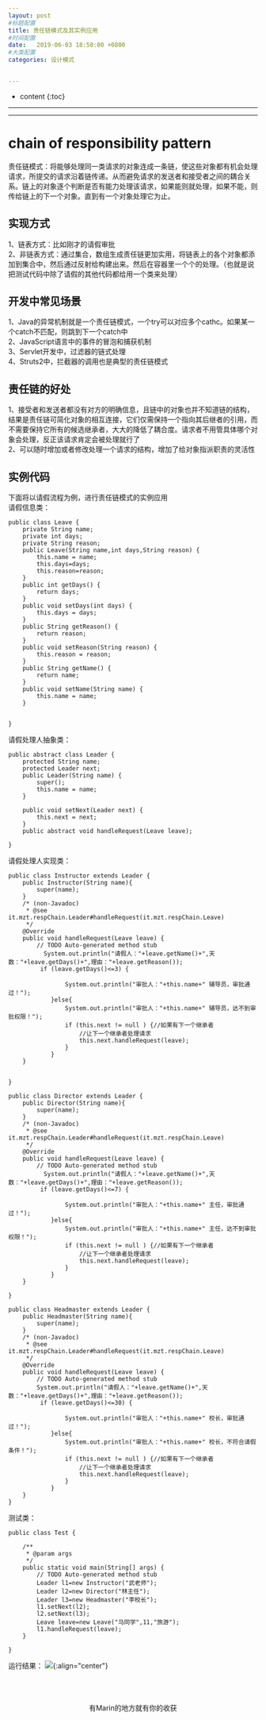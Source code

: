 ```yaml
---
layout: post
#标题配置
title: 责任链模式及其实例应用
#时间配置
date:   2019-06-03 18:50:00 +0800
#大类配置
categories: 设计模式


---
```


* content
{:toc}
---
---

# chain of responsibility pattern
责任链模式：将能够处理同一类请求的对象连成一条链，使这些对象都有机会处理请求，所提交的请求沿着链传递。从而避免请求的发送者和接受者之间的耦合关系。链上的对象逐个判断是否有能力处理该请求，如果能则就处理，如果不能，则传给链上的下一个对象。直到有一个对象处理它为止。

## 实现方式

1、链表方式：比如刚才的请假审批
<br>
2、非链表方式：通过集合，数组生成责任链更加实用，将链表上的各个对象都添加到集合中，然后通过反射给构建出来。然后在容器里一个个的处理。（也就是说把测试代码中除了请假的其他代码都给用一个类来处理）
<br>
## 开发中常见场景

1、Java的异常机制就是一个责任链模式，一个try可以对应多个cathc。如果某一个catch不匹配，则跳到下一个catch中
<br>
2、JavaScript语言中的事件的冒泡和捕获机制
<br>
3、Servlet开发中，过滤器的链式处理
<br>
4、Struts2中，拦截器的调用也是典型的责任链模式
<br>
## 责任链的好处

1、接受者和发送者都没有对方的明确信息，且链中的对象也并不知道链的结构，结果是责任链可简化对象的相互连接，它们仅需保持一个指向其后继者的引用，而不需要保持它所有的候选继承者，大大的降低了耦合度。请求者不用管具体哪个对象会处理，反正该请求肯定会被处理就行了
<br>
2、可以随时增加或者修改处理一个请求的结构，增加了给对象指派职责的灵活性
<br>

## 实例代码
下面将以请假流程为例，进行责任链模式的实例应用
<br>
请假信息类：
```
public class Leave {
	private String name;
	private int days;
	private String reason;
	public Leave(String name,int days,String reason) {
		this.name = name;
		this.days=days;
		this.reason=reason;
	}
	public int getDays() {
		return days;
	}
	public void setDays(int days) {
		this.days = days;
	}
	public String getReason() {
		return reason;
	}
	public void setReason(String reason) {
		this.reason = reason;
	}
	public String getName() {
		return name;
	}
	public void setName(String name) {
		this.name = name;
	}
	
	
}

```
请假处理人抽象类：
```
public abstract class Leader {
	protected String name;
	protected Leader next;
	public Leader(String name) {
		super();
		this.name = name;
	}

	public void setNext(Leader next) {
		this.next = next;
	}
	public abstract void handleRequest(Leave leave);
	
}
```
请假处理人实现类：
```
public class Instructor extends Leader {
	public Instructor(String name){
		super(name);
	}
	/* (non-Javadoc)
	 * @see it.mzt.respChain.Leader#handleRequest(it.mzt.respChain.Leave)
	 */
	@Override
	public void handleRequest(Leave leave) {
		// TODO Auto-generated method stub
		  System.out.println("请假人："+leave.getName()+",天数："+leave.getDays()+",理由："+leave.getReason());
		 if (leave.getDays()<=3) {
	          
	            System.out.println("审批人："+this.name+" 辅导员，审批通过！");
	        }else{
	        	System.out.println("审批人："+this.name+" 辅导员，达不到审批权限！");
	            if (this.next != null ) {//如果有下一个继承者
	                //让下一个继承者处理请求
	                this.next.handleRequest(leave);
	            }
	        }
	}

	
}
```
```
public class Director extends Leader {
	public Director(String name){
		super(name);
	}
	/* (non-Javadoc)
	 * @see it.mzt.respChain.Leader#handleRequest(it.mzt.respChain.Leave)
	 */
	@Override
	public void handleRequest(Leave leave) {
		// TODO Auto-generated method stub
		  System.out.println("请假人："+leave.getName()+",天数："+leave.getDays()+",理由："+leave.getReason());
		 if (leave.getDays()<=7) {
	          
	            System.out.println("审批人："+this.name+" 主任，审批通过！");
	        }else{
	        	System.out.println("审批人："+this.name+" 主任，达不到审批权限！");
	            if (this.next != null ) {//如果有下一个继承者
	                //让下一个继承者处理请求
	                this.next.handleRequest(leave);
	            }
	        }
	}

}
```
```
public class Headmaster extends Leader {
	public Headmaster(String name){
		super(name);
	}
	/* (non-Javadoc)
	 * @see it.mzt.respChain.Leader#handleRequest(it.mzt.respChain.Leave)
	 */
	@Override
	public void handleRequest(Leave leave) {
		// TODO Auto-generated method stub
		System.out.println("请假人："+leave.getName()+",天数："+leave.getDays()+",理由："+leave.getReason());
		 if (leave.getDays()<=30) {
	            
	            System.out.println("审批人："+this.name+" 校长，审批通过！");
	        }else{
	        	System.out.println("审批人："+this.name+" 校长，不符合请假条件！");
	            if (this.next != null ) {//如果有下一个继承者
	                //让下一个继承者处理请求
	                this.next.handleRequest(leave);
	            }
	        }
	}
}
```
测试类：
```
public class Test {

	/**
	 * @param args
	 */
	public static void main(String[] args) {
		// TODO Auto-generated method stub
		Leader l1=new Instructor("武老师");
		Leader l2=new Director("林主任");
		Leader l3=new Headmaster("李校长");
		l1.setNext(l2);
		l2.setNext(l3);
		Leave leave=new Leave("马同学",11,"旅游");
		l1.handleRequest(leave);
	}

}
```
运行结果：
![](https://itmanmzt.github.io/styles/images/zerenlian/001.jpg){:align="center"}<br><br>
<br>

<br>

<center>有Marin的地方就有你的收获</center>